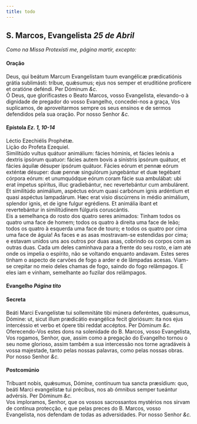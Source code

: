 ```yaml
---
title: todo
---
```

<h2 class="text-center">S. Marcos, Evangelista <em>25 de Abril</em></h2>

<em>Como na Missa Protexísti me, página martir, excepto:</em>

<h4 class="text-center">Oração</h4>
<div class="container-fluid">
<div class="row">
<div class="dropcap text-justify">
Deus, qui beátum Marcum Evangelístam tuum evangélicæ prædicatiónis grátia sublimásti: tríbue, quǽsumus; ejus nos semper et eruditióne profícere et oratióne deféndi. Per Dóminum <em>&c.</em>
</div>
<div class="dropcap text-justify">
Ó Deus, que glorificastes o Beato Marcos, vosso Evangelista, elevando-o à dignidade de pregador do vosso Evangelho, concedei-nos a graça, Vos suplicamos, de aproveitarmos sempre os seus ensinos e de sermos defendidos pela sua oração. Por nosso Senhor <em>&c.</em>
</div>
</div>
</div>

<h4 class="text-center">Epístola <em>Ez. 1, 10-14</em></h4>
<div class="container-fluid">
<div class="row">
<div class="text-justify">
Léctio Ezechiélis Prophétæ.
</div>
<div class="text-justify">
Lição do Profeta Ezequiel.
</div>
<div class="dropcap text-justify">
Similitúdo vultus quátuor animálium: fácies hóminis, et fácies leónis a dextris ipsórum quatuor: fácies autem bovis a sinístris ipsórum quátuor, et fácies áquilæ désuper ipsórum quátuor. Fácies eórum et pennæ eórum exténtæ désuper: duæ pennæ singulórum jungebántur et duæ tegébant córpora eórum: et unumquódque eórum coram fácie sua ambulábat: ubi erat ímpetus spíritus, illuc gradiebántur, nec revertebántur cum ambulárent. Et similitúdo animálium, aspéctus eórum quasi carbónum ignis ardéntium et quasi aspéctus lampadárum. Hæc erat visio discúrrens in médio animálium, splendor ignis, et de igne fulgur egrédiens. Et animália ibant et revertebántur in similitúdinem fúlguris coruscántis.
</div>
<div class="dropcap text-justify">
Eis a semelhança do rosto dos quatro seres animados: Tinham todos os quatro uma face de homem; todos os quatro à direita uma face de leão; todos os quatro à esquerda uma face de touro; e todos os quatro por cima uma face de águia! As faces e as asas mostravam-se estendidas por cima; e estavam unidos uns aos outros por duas asas, cobrindo os corpos com as outras duas. Cada um deles caminhava para a frente do seu rosto, e iam até onde os impelia o espírito, não se voltando enquanto andavam. Estes seres tinham o aspecto de carvões de fogo a arder e de lâmpadas acesas. Viam-se crepitar no meio deles chamas de fogo, saindo do fogo relâmpagos. E eles iam e vinham, semelhante ao fuzilar dos relâmpagos.
</div>
</div>
</div>

<h4 class="text-center">Evangelho <em>Página tito</em></h4>

<h4 class="text-center">Secreta</h4>
<div class="container-fluid">
<div class="row">
<div class="dropcap text-justify">
Beáti Marci Evangelístæ tui sollemnitáte tibi múnera deferéntes, quǽsumus, Dómine: ut, sicut illum prædicátio evangélica fecit gloriósum: ita nos ejus intercéssio et verbo et ópere tibi reddat accéptos. Per Dóminum <em>&c.</em>
</div>
<div class="dropcap text-justify">
Oferecendo-Vos estes dons na solenidade do B. Marcos, vosso Evangelista, Vos rogamos, Senhor, que, assim como a pregação do Evangelho tornou o seu nome glorioso, assim também a sua intercessão nos torne agradáveis à vossa majestade, tanto pelas nossas palavras, como pelas nossas obras. Por nosso Senhor <em>&c.</em>
</div>
</div>
</div>

<h4 class="text-center">Postcomúnio</h4>
<div class="container-fluid">
<div class="row">
<div class="dropcap text-justify">
Tríbuant nobis, quǽsumus, Dómine, contínuum tua sancta præsídium: quo, beáti Marci evangelístæ tui précibus, nos ab ómnibus semper tueántur advérsis. Per Dóminum <em>&c.</em>
</div>
<div class="dropcap text-justify">
Vos imploramos, Senhor, que os vossos sacrossantos mystérios nos sirvam de contínua protecção, e que pelas preces do B. Marcos, vosso Evangelista, nos defendam de todas as adversidades. Por nosso Senhor <em>&c.</em>
</div>
</div>
</div>

